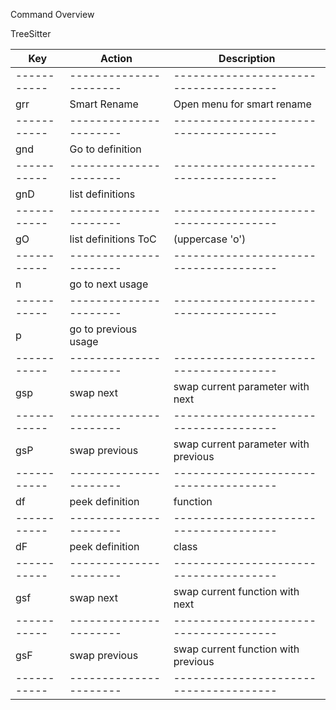 Command Overview

TreeSitter

| Key       | Action               | Description                          |
|-----------|----------------------|--------------------------------------|
|-----------|----------------------|--------------------------------------|
| grr       | Smart Rename         | Open menu for smart rename           |
|-----------|----------------------|--------------------------------------|
| gnd       | Go to definition     |                                      |
|-----------|----------------------|--------------------------------------|
| gnD       | list definitions     |                                      |
|-----------|----------------------|--------------------------------------|
| gO        | list definitions ToC | (uppercase 'o')                      |
|-----------|----------------------|--------------------------------------|
| <leader>n | go to next usage     |                                      |
|-----------|----------------------|--------------------------------------|
| <leader>p | go to previous usage |                                      |
|-----------|----------------------|--------------------------------------|
| gsp       | swap next            | swap current parameter with next     |
|-----------|----------------------|--------------------------------------|
| gsP       | swap previous        | swap current parameter with previous |
|-----------|----------------------|--------------------------------------|
| df        | peek definition      | function                             |
|-----------|----------------------|--------------------------------------|
| dF        | peek definition      | class                                |
|-----------|----------------------|--------------------------------------|
| gsf       | swap next            | swap current function with next      |
|-----------|----------------------|--------------------------------------|
| gsF       | swap previous        | swap current function with previous  |
|-----------|----------------------|--------------------------------------|

